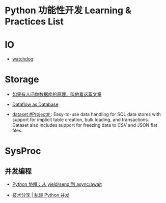 # Python 功能性开发 Learning & Practices List

# IO

- [watchdog]()

# Storage

- [如果有人问你数据库的原理，叫他看这篇文章](http://blog.jobbole.com/100349/)

- [Dataflow as Database](https://github.com/frankmcsherry/blog/blob/master/posts/2016-07-17.md)

- [dataset #Project# ](https://github.com/pudo/dataset/): Easy-to-use data handling for SQL data stores with support for implicit table creation, bulk loading, and transactions. Dataset also includes support for freezing data to CSV and JSON flat files.

# SysProc

## 并发编程

- [Python 协程：从 yield/send 到 async/await](http://blog.guoyb.com/2016/07/03/python-coroutine/)

- [技术分享 | 乱谈 Python 并发 ](http://mp.weixin.qq.com/s?__biz=MzI2NzI2OTExNA==&mid=2247484013&idx=1&sn=c4403efdb47bfb7f7d420859ad55debf&chksm=ea8024f8ddf7adeecb0131a67e4415a2a49129faa8f14a363d67babaa91b04399209fed7b30a#rd)
